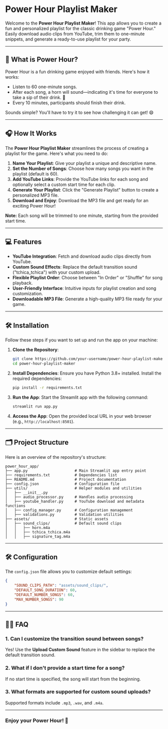 # Power Hour Playlist Maker

Welcome to the **Power Hour Playlist Maker**! This app allows you to create a fun and personalized playlist for the classic drinking game "Power Hour." Easily download audio clips from YouTube, trim them to one-minute snippets, and generate a ready-to-use playlist for your party.

---

## 🍻 What is Power Hour?
Power Hour is a fun drinking game enjoyed with friends. Here's how it works:
- Listen to 60 one-minute songs.
- After each song, a horn will sound—indicating it's time for everyone to take a sip of their drink. 🍻
- Every 10 minutes, participants should finish their drink.

Sounds simple? You'll have to try it to see how challenging it can get! 😄


---

## 🎧 How It Works
The **Power Hour Playlist Maker** streamlines the process of creating a playlist for the game. Here's what you need to do:

1. **Name Your Playlist**: Give your playlist a unique and descriptive name.
2. **Set the Number of Songs**: Choose how many songs you want in the playlist (default is 60).
3. **Add YouTube Links**: Provide the YouTube links for each song and optionally select a custom start time for each clip.
4. **Generate Your Playlist**: Click the "Generate Playlist" button to create a personalized MP3 file.
5. **Download and Enjoy**: Download the MP3 file and get ready for an exciting Power Hour!

**Note:** Each song will be trimmed to one minute, starting from the provided start time.

---

## 💻 Features
- **YouTube Integration**: Fetch and download audio clips directly from YouTube.
- **Custom Sound Effects**: Replace the default transition sound ("tchica_tchica") with your custom upload.
- **Flexible Playlist Order**: Choose between "In Order" or "Shuffle" for song playback.
- **User-Friendly Interface**: Intuitive inputs for playlist creation and song customization.
- **Downloadable MP3 File**: Generate a high-quality MP3 file ready for your game.

---

## 🛠️ Installation
Follow these steps if you want to set up and run the app on your machine:

1. **Clone the Repository**:
   ```bash
   git clone https://github.com/your-username/power-hour-playlist-maker.git
   cd power-hour-playlist-maker
   ```

2. **Install Dependencies**:
   Ensure you have Python 3.8+ installed. Install the required dependencies:
   ```bash
   pip install -r requirements.txt
   ```

3. **Run the App**:
   Start the Streamlit app with the following command:
   ```bash
   streamlit run app.py
   ```

4. **Access the App**:
   Open the provided local URL in your web browser (e.g., `http://localhost:8501`).

---

## 🗂️ Project Structure
Here is an overview of the repository's structure:

```plaintext
power_hour_app/
├── app.py                     # Main Streamlit app entry point
├── requirements.txt           # Dependencies list
├── README.md                  # Project documentation
├── config.json                # Configuration file
├── utils/                     # Helper modules and utilities
│   ├── __init__.py
│   ├── audio_processor.py     # Handles audio processing
│   ├── youtube_handler.py     # YouTube download and metadata functions
│   ├── config_manager.py      # Configuration management
│   ├── validations.py         # Validation utilities
├── assets/                    # Static assets
│   ├── sound_clips/           # Default sound clips
│   │   ├── horn.m4a
│   │   ├── tchica_tchica.m4a
│   │   ├── signature_tag.m4a
```

---

## 🛠️ Configuration
The `config.json` file allows you to customize default settings:

```json
{
    "SOUND_CLIPS_PATH": "assets/sound_clips/",
    "DEFAULT_SONG_DURATION": 60,
    "DEFAULT_NUMBER_SONGS": 60,
    "MAX_NUMBER_SONGS": 90
}
```

---

## 🙋‍♂️ FAQ

### 1. Can I customize the transition sound between songs?
Yes! Use the **Upload Custom Sound** feature in the sidebar to replace the default transition sound.

### 2. What if I don't provide a start time for a song?
If no start time is specified, the song will start from the beginning.

### 3. What formats are supported for custom sound uploads?
Supported formats include `.mp3`, `.wav`, and `.m4a`.

---


### Enjoy your Power Hour! 🍻


